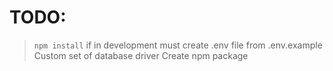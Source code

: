 # TODO:
> ```npm install``` if in development must create .env file from .env.example
> Custom set of database driver
> Create npm package